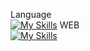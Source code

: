 Language<br>
[![My Skills](https://skillicons.dev/icons?i=java,py,js,c,r)](https://skillicons.dev)
WEB<br>
[![My Skills](https://skillicons.dev/icons?i=spring,fastapi,django)](https://skillicons.dev)
